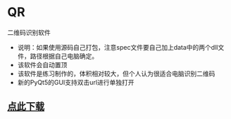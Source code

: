 # QR
二维码识别软件

- 说明：如果使用源码自己打包，注意spec文件要自己加上data中的两个dll文件，路径根据自己电脑确定。
- 该软件会自动置顶
- 该软件是练习制作的，体积相对较大，但个人认为很适合电脑识别二维码
- 新的PyQt5的GUI支持双击url进行单独打开

## [点此下载](https://github.com/faf4r/QR/releases/download/2.0/QR.exe)
